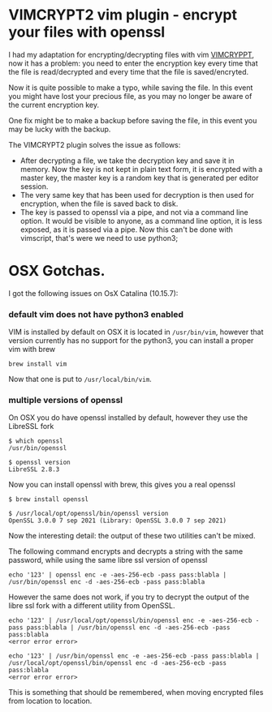 # VIMCRYPT2 vim plugin - encrypt your files with openssl

I had my adaptation for encrypting/decrypting files with vim [VIMCRYPPT](https://github.com/MoserMichael/vimcrypt), now it has a problem: you need to enter the encryption key every time that the file is read/decrypted and every time that the file is saved/encryted.

Now it is quite possible to make a typo, while saving the file. In this event you might have lost your precious file, as you may no longer be aware of the current encryption key.

One fix might be to make a backup before saving the file, in this event you may be lucky with the backup.

The VIMCRYPT2 plugin solves the issue as follows:

- After decrypting a file, we take the decryption key and save it in memory. Now the key is not kept in plain text form, it is encrypted with a master key, the master key is a random  key that is generated per editor session.
- The very same key that has been used for decryption is then used for encryption, when the file is saved back to disk.
- The key is passed to openssl via a pipe, and not via a command line option. It would be visible to anyone, as a command line option, it is less exposed, as it is passed via a pipe. Now this can't be done with vimscript, that's were we need to use python3;

# OSX Gotchas.

I got the following issues on OsX Catalina (10.15.7):

### default vim does not have python3 enabled

VIM is installed by default on OSX it is located in ```/usr/bin/vim```, however that version currently has no support for the python3, you can install a proper vim with brew

```brew install vim```

Now that one is put to ```/usr/local/bin/vim```.

### multiple versions of openssl

On OSX you do have openssl installed by default, however they use the LibreSSL fork 

```
$ which openssl
/usr/bin/openssl

$ openssl version
LibreSSL 2.8.3
```

Now you can install openssl with brew, this gives you a real openssl

```
$ brew install openssl

$ /usr/local/opt/openssl/bin/openssl version
OpenSSL 3.0.0 7 sep 2021 (Library: OpenSSL 3.0.0 7 sep 2021)
```

Now the interesting detail: the output of these two utilities can't be mixed.

The following command encrypts and decrypts a string with the same password, while using the same libre ssl version of openssl

```
echo '123' | openssl enc -e -aes-256-ecb -pass pass:blabla | /usr/bin/openssl enc -d -aes-256-ecb -pass pass:blabla 
```

However the same does not work, if you  try to decrypt the output of the libre ssl fork with a different utility from OpenSSL.

```
echo '123' | /usr/local/opt/openssl/bin/openssl enc -e -aes-256-ecb -pass pass:blabla | /usr/bin/openssl enc -d -aes-256-ecb -pass pass:blabla
<error error error>

echo '123' | /usr/bin/openssl enc -e -aes-256-ecb -pass pass:blabla | /usr/local/opt/openssl/bin/openssl enc -d -aes-256-ecb -pass pass:blabla
<error error error>

```

This is something that should be remembered, when moving encrypted files from location to location.


